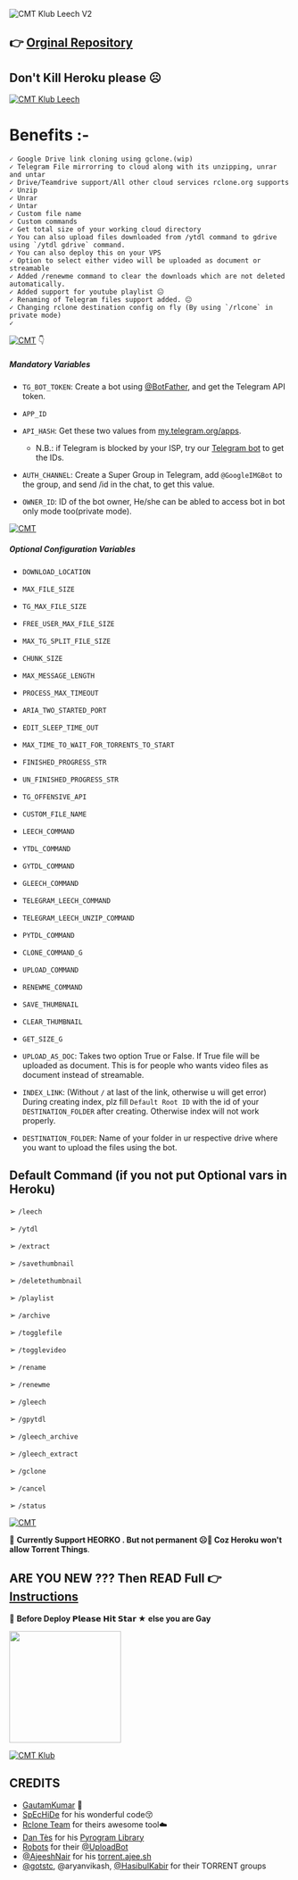 ![CMT Klub Leech V2](https://telegra.ph/file/797e2fd172b1b65bad264.jpg)

## 👉 [Orginal Repository](https://github.com/WahyuMasamba/ProLeech-CMT)


## **Don't Kill Heroku please ☹️**

[![CMT Klub Leech](https://telegra.ph/file/29d788a656dd517eafd0a.png)](https://t.me/RequestMovie84)



# Benefits :-
    ✓ Google Drive link cloning using gclone.(wip)
    ✓ Telegram File mirrorring to cloud along with its unzipping, unrar and untar
    ✓ Drive/Teamdrive support/All other cloud services rclone.org supports
    ✓ Unzip
    ✓ Unrar
    ✓ Untar
    ✓ Custom file name
    ✓ Custom commands
    ✓ Get total size of your working cloud directory
    ✓ You can also upload files downloaded from /ytdl command to gdrive using `/ytdl gdrive` command.
    ✓ You can also deploy this on your VPS
    ✓ Option to select either video will be uploaded as document or streamable
    ✓ Added /renewme command to clear the downloads which are not deleted automatically.
    ✓ Added support for youtube playlist 😐
    ✓ Renaming of Telegram files support added. 😐
    ✓ Changing rclone destination config on fly (By using `/rlcone` in private mode)
    ✓

[![CMT](https://telegra.ph/file/f3f3b950c2904756bb201.png)](https://t.me/RequestMovie84) 👇

##### Mandatory Variables

* `TG_BOT_TOKEN`: Create a bot using [@BotFather](https://telegram.dog/BotFather), and get the Telegram API token.

* `APP_ID`
* `API_HASH`: Get these two values from [my.telegram.org/apps](https://my.telegram.org/apps).
  * N.B.: if Telegram is blocked by your ISP, try our [Telegram bot](https://telegram.dog/UseTGXBot) to get the IDs.

* `AUTH_CHANNEL`: Create a Super Group in Telegram, add `@GoogleIMGBot` to the group, and send /id in the chat, to get this value.

* `OWNER_ID`: ID of the bot owner, He/she can be abled to access bot in bot only mode too(private mode).


[![CMT](https://telegra.ph/file/7e3a50f29f871defe0bcb.png)](https://t.me/RequestMovie84)

##### Optional Configuration Variables

* `DOWNLOAD_LOCATION`

* `MAX_FILE_SIZE`

* `TG_MAX_FILE_SIZE`

* `FREE_USER_MAX_FILE_SIZE`

* `MAX_TG_SPLIT_FILE_SIZE`

* `CHUNK_SIZE`

* `MAX_MESSAGE_LENGTH`

* `PROCESS_MAX_TIMEOUT`

* `ARIA_TWO_STARTED_PORT`

* `EDIT_SLEEP_TIME_OUT`

* `MAX_TIME_TO_WAIT_FOR_TORRENTS_TO_START`

* `FINISHED_PROGRESS_STR`

* `UN_FINISHED_PROGRESS_STR`

* `TG_OFFENSIVE_API`

* `CUSTOM_FILE_NAME`

* `LEECH_COMMAND`

* `YTDL_COMMAND`

* `GYTDL_COMMAND`

* `GLEECH_COMMAND`

* `TELEGRAM_LEECH_COMMAND`

* `TELEGRAM_LEECH_UNZIP_COMMAND`

* `PYTDL_COMMAND`

* `CLONE_COMMAND_G`

* `UPLOAD_COMMAND`

* `RENEWME_COMMAND`

* `SAVE_THUMBNAIL`

* `CLEAR_THUMBNAIL`

* `GET_SIZE_G`

* `UPLOAD_AS_DOC`: Takes two option True or False. If True file will be uploaded as document. This is for people who wants video files as document instead of streamable.

* `INDEX_LINK`: (Without `/` at last of the link, otherwise u will get error) During creating index, plz fill `Default Root ID` with the id of your `DESTINATION_FOLDER` after creating. Otherwise index will not work properly.

* `DESTINATION_FOLDER`: Name of your folder in ur respective drive where you want to upload the files using the bot.


## Default Command (if you not put Optional vars in Heroku)

➢ `/leech`

➢ `/ytdl`

➢ `/extract`

➢ `/savethumbnail`

➢ `/deletethumbnail`

➢ `/playlist`

➢ `/archive`

➢ `/togglefile`

➢ `/togglevideo`

➢ `/rename`

➢ `/renewme`

➢ `/gleech`

➢ `/gpytdl`

➢ `/gleech_archive`

➢ `/gleech_extract`

➢ `/gclone`

➢ `/cancel`

➢ `/status`


[![CMT](https://telegra.ph/file/3066ec5102c94b8135e09.png)](https://t.me/RequestMovie84)

🔴 <b> Currently Support HEORKO . But not permanent ☹️🤧 Coz Heroku won't allow Torrent Things</b>.

## ARE YOU NEW ??? Then READ Full 👉 [Instructions](https://github.com/WahyuMasamba/About-Leech)


🤧 <b> Before Deploy 𝗣𝗹𝗲𝗮𝘀𝗲 𝗛𝗶𝘁 𝗦𝘁𝗮𝗿 ★ else you are Gay</b>


<p><a href="https://github.com/MaxxRider/Leech-Pro/wiki/Deploy-To-Heroku"> <img src=https://img.shields.io/badge/Deploy%20Guide-blueviolet?style=for-the-badge&logo=heroku" width="200"</a></p>


[![CMT Klub](https://telegra.ph/file/aac59f2f35ee73b63019e.png)](https://t.me/RequestMovie84)

    
## CREDITS

 - [GautamKumar](https://github.com/gautamajay52/TorrentLeech-Gdrive) 😬
 - [SpEcHiDe](https://github.com/SpEcHiDe/PublicLeech) for his wonderful code😚
 - [Rclone Team](https://rclone.org) for theirs awesome tool☁️
 - [Dan Tès](https://telegram.dog/haskell) for his [Pyrogram Library](https://github.com/pyrogram/pyrogram)
 - [Robots](https://telegram.dog/Robots) for their [@UploadBot](https://telegram.dog/UploadBot)
 - [@AjeeshNair](https://telegram.dog/AjeeshNait) for his [torrent.ajee.sh](https://torrent.ajee.sh)
 - [@gotstc](https://telegram.dog/gotstc), @aryanvikash, [@HasibulKabir](https://telegram.dog/HasibulKabir) for their TORRENT groups
